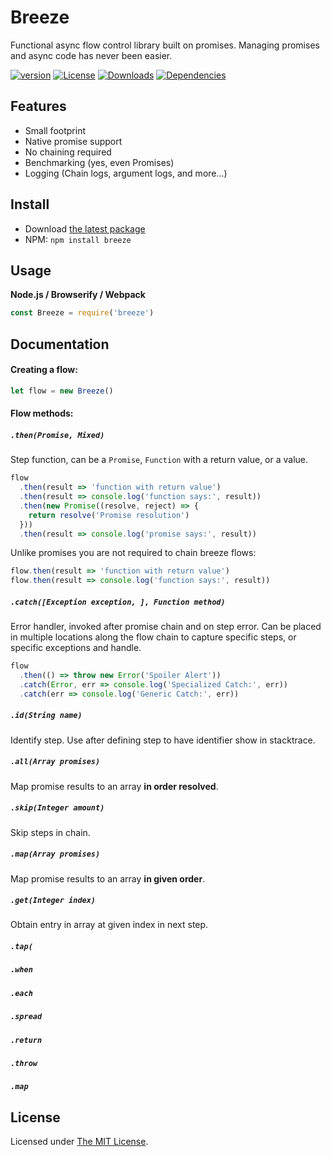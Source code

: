# Breeze

Functional async flow control library built on promises. Managing promises and async code has never been easier.

[![version][npm-version]][npm-url]
[![License][npm-license]][license-url]
[![Downloads][npm-downloads]][npm-url]
[![Dependencies][david-image]][david-url]

## Features

- Small footprint
- Native promise support
- No chaining required
- Benchmarking (yes, even Promises)
- Logging (Chain logs, argument logs, and more...)

## Install

- Download [the latest package][download]
- NPM: `npm install breeze`

## Usage

**Node.js / Browserify / Webpack**

```js
const Breeze = require('breeze')
```

## Documentation

#### Creating a flow:

```js
let flow = new Breeze()
```

#### Flow methods:

##### `.then(Promise, Mixed)`

Step function, can be a `Promise`, `Function` with a return value, or a value.

```js
flow
  .then(result => 'function with return value')
  .then(result => console.log('function says:', result))
  .then(new Promise((resolve, reject) => {
    return resolve('Promise resolution')
  }))
  .then(result => console.log('promise says:', result))
```

Unlike promises you are not required to chain breeze flows:

```js
flow.then(result => 'function with return value')
flow.then(result => console.log('function says:', result))
```

##### `.catch([Exception exception, ], Function method)`

Error handler, invoked after promise chain and on step error. Can be placed in multiple locations along 
the flow chain to capture specific steps, or specific exceptions and handle.

```js
flow
  .then(() => throw new Error('Spoiler Alert'))
  .catch(Error, err => console.log('Specialized Catch:', err))
  .catch(err => console.log('Generic Catch:', err))
```

##### `.id(String name)`

Identify step. Use after defining step to have identifier show in stacktrace.

##### `.all(Array promises)`

Map promise results to an array **in order resolved**.

##### `.skip(Integer amount)`

Skip steps in chain.

##### `.map(Array promises)`

Map promise results to an array **in given order**.

##### `.get(Integer index)`

Obtain entry in array at given index in next step.

##### `.tap(`

##### `.when`

##### `.each`

##### `.spread`

##### `.return`

##### `.throw`

##### `.map`

## License

Licensed under [The MIT License](LICENSE).

[license-url]: https://github.com/Nijikokun/breeze/blob/master/LICENSE

[travis-url]: https://travis-ci.org/Nijikokun/breeze
[travis-image]: https://img.shields.io/travis/Nijikokun/breeze.svg?style=flat

[npm-url]: https://www.npmjs.com/package/breeze
[npm-license]: https://img.shields.io/npm/l/breeze.svg?style=flat
[npm-version]: https://img.shields.io/npm/v/breeze.svg?style=flat
[npm-downloads]: https://img.shields.io/npm/dm/breeze.svg?style=flat

[codeclimate-url]: https://codeclimate.com/github/Nijikokun/breeze
[codeclimate-quality]: https://img.shields.io/codeclimate/github/Nijikokun/breeze.svg?style=flat
[codeclimate-coverage]: https://img.shields.io/codeclimate/coverage/github/Nijikokun/breeze.svg?style=flat

[david-url]: https://david-dm.org/Nijikokun/breeze
[david-image]: https://img.shields.io/david/Nijikokun/breeze.svg?style=flat

[download]: https://github.com/Nijikokun/breeze/archive/v1.2.2.zip
